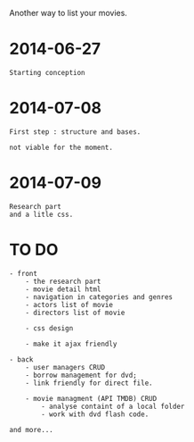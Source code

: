 Another way to list your movies.

# 2014-06-27 ######################################
	Starting conception

# 2014-07-08 ######################################
	First step : structure and bases.

	not viable for the moment.

# 2014-07-09 ######################################
	Research part
	and a litle css.

# TO DO ######################################

	- front
		- the research part
		- movie detail html
		- navigation in categories and genres
		- actors list of movie
		- directors list of movie

		- css design

		- make it ajax friendly

	- back
		- user managers CRUD
		- borrow management for dvd;
		- link friendly for direct file.

		- movie managment (API TMDB) CRUD
			- analyse containt of a local folder
			- work with dvd flash code.

	and more...

